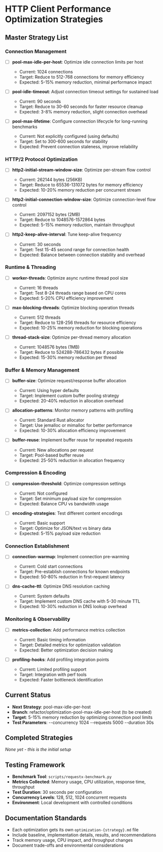 # HTTP Client Performance Optimization Strategies

## Master Strategy List

### Connection Management
- [ ] **pool-max-idle-per-host**: Optimize idle connection limits per host
  - Current: 1024 connections
  - Target: Reduce to 512-768 connections for memory efficiency
  - Expected: 5-15% memory reduction, minimal performance impact

- [ ] **pool-idle-timeout**: Adjust connection timeout settings for sustained load
  - Current: 90 seconds
  - Target: Reduce to 30-60 seconds for faster resource cleanup
  - Expected: 3-8% memory reduction, slight connection overhead

- [ ] **pool-max-lifetime**: Configure connection lifecycle for long-running benchmarks
  - Current: Not explicitly configured (using defaults)
  - Target: Set to 300-600 seconds for stability
  - Expected: Prevent connection staleness, improve reliability

### HTTP/2 Protocol Optimization
- [ ] **http2-initial-stream-window-size**: Optimize per-stream flow control
  - Current: 262144 bytes (256KB)
  - Target: Reduce to 65536-131072 bytes for memory efficiency
  - Expected: 10-20% memory reduction per concurrent stream

- [ ] **http2-initial-connection-window-size**: Optimize connection-level flow control
  - Current: 2097152 bytes (2MB)
  - Target: Reduce to 1048576-1572864 bytes
  - Expected: 5-15% memory reduction, maintain throughput

- [ ] **http2-keep-alive-interval**: Tune keep-alive frequency
  - Current: 30 seconds
  - Target: Test 15-45 second range for connection health
  - Expected: Balance between connection stability and overhead

### Runtime & Threading
- [ ] **worker-threads**: Optimize async runtime thread pool size
  - Current: 16 threads
  - Target: Test 8-24 threads range based on CPU cores
  - Expected: 5-20% CPU efficiency improvement

- [ ] **max-blocking-threads**: Optimize blocking operation threads
  - Current: 512 threads
  - Target: Reduce to 128-256 threads for resource efficiency
  - Expected: 10-25% memory reduction for blocking operations

- [ ] **thread-stack-size**: Optimize per-thread memory allocation
  - Current: 1048576 bytes (1MB)
  - Target: Reduce to 524288-786432 bytes if possible
  - Expected: 15-30% memory reduction per thread

### Buffer & Memory Management
- [ ] **buffer-size**: Optimize request/response buffer allocation
  - Current: Using hyper defaults
  - Target: Implement custom buffer pooling strategy
  - Expected: 20-40% reduction in allocation overhead

- [ ] **allocation-patterns**: Monitor memory patterns with profiling
  - Current: Standard Rust allocator
  - Target: Use jemalloc or mimalloc for better performance
  - Expected: 10-30% allocation efficiency improvement

- [ ] **buffer-reuse**: Implement buffer reuse for repeated requests
  - Current: New allocations per request
  - Target: Pool-based buffer reuse
  - Expected: 25-50% reduction in allocation frequency

### Compression & Encoding
- [ ] **compression-threshold**: Optimize compression settings
  - Current: Not configured
  - Target: Set minimum payload size for compression
  - Expected: Balance CPU vs bandwidth usage

- [ ] **encoding-strategies**: Test different content encodings
  - Current: Basic support
  - Target: Optimize for JSON/text vs binary data
  - Expected: 5-15% payload size reduction

### Connection Establishment
- [ ] **connection-warmup**: Implement connection pre-warming
  - Current: Cold start connections
  - Target: Pre-establish connections for known endpoints
  - Expected: 50-80% reduction in first-request latency

- [ ] **dns-cache-ttl**: Optimize DNS resolution caching
  - Current: System defaults
  - Target: Implement custom DNS cache with 5-30 minute TTL
  - Expected: 10-30% reduction in DNS lookup overhead

### Monitoring & Observability
- [ ] **metrics-collection**: Add performance metrics collection
  - Current: Basic timing information
  - Target: Detailed metrics for optimization validation
  - Expected: Better optimization decision making

- [ ] **profiling-hooks**: Add profiling integration points
  - Current: Limited profiling support
  - Target: Integration with perf tools
  - Expected: Faster bottleneck identification

## Current Status
- **Next Strategy**: pool-max-idle-per-host
- **Branch**: refactor/optimization-pool-max-idle-per-host (to be created)
- **Target**: 5-15% memory reduction by optimizing connection pool limits
- **Test Parameters**: --concurrency 1024 --requests 5000 --duration 30s

## Completed Strategies
*None yet - this is the initial setup*

## Testing Framework
- **Benchmark Tool**: `scripts/requestx-benchmark.py`
- **Metrics Collected**: Memory usage, CPU utilization, response time, throughput
- **Test Duration**: 30 seconds per configuration
- **Concurrency Levels**: 128, 512, 1024 concurrent requests
- **Environment**: Local development with controlled conditions

## Documentation Standards
- Each optimization gets its own `optimization-{strategy}.md` file
- Include baseline, implementation details, results, and recommendations
- Track memory usage, CPU impact, and throughput changes
- Document trade-offs and environmental considerations